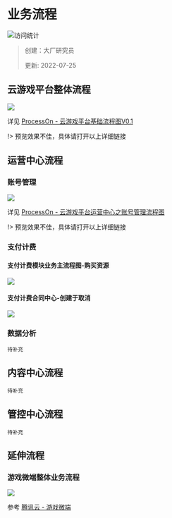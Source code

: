 # 业务流程

![访问统计](https://visitor-badge.glitch.me/badge?page_id=senlypan.cloudgaming.02-business-flow-chart&left_color=blue&right_color=red)

> 创建：大厂研究员
>
> 更新: 2022-07-25

## 云游戏平台整体流程

![](../_media/image/02-business-flow-chart/business-flow-chart-001.jpg)

详见 [ProcessOn - 云游戏平台基础流程图V0.1](https://www.processon.com/view/link/62dfa2431e08535944dac2e6)

!> 预览效果不佳，具体请打开以上详细链接


## 运营中心流程

### 账号管理

![](../_media/image/02-business-flow-chart/account-manage.jpg)

详见 [ProcessOn - 云游戏平台运营中心之账号管理流程图](https://www.processon.com/view/link/62e3a54be401fd0727abb34c)

!> 预览效果不佳，具体请打开以上详细链接

### 支付计费

#### 支付计费模块业务主流程图-购买资源

![](../_media/image/02-business-flow-chart/pay-charge-001.jpg)


#### 支付计费合同中心-创建于取消

![](../_media/image/02-business-flow-chart/pay-charge-002-contract.jpg)

### 数据分析

`待补充`

## 内容中心流程

`待补充`

## 管控中心流程

`待补充`

## 延伸流程

### 游戏微端整体业务流程

![](../_media/image/02-business-flow-chart/sdk-deploy-001.png)

参考 [腾讯云 - 游戏微端](https://cloud.tencent.com/document/product/1162/66701)





